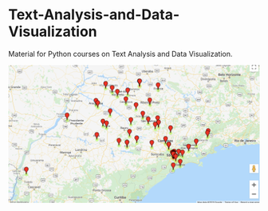 # Text-Analysis-and-Data-Visualization
Material for Python courses on Text Analysis and Data Visualization.



<img src="Figures/radios_brazil.png">
